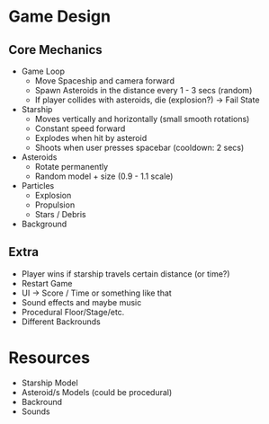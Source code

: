 # Game Design

## Core Mechanics

- Game Loop
    - Move Spaceship and camera forward
    - Spawn Asteroids in the distance every 1 - 3 secs (random)
    - If player collides with asteroids, die (explosion?) -> Fail State
- Starship
    - Moves vertically and horizontally (small smooth rotations)
    - Constant speed forward
    - Explodes when hit by asteroid
    - Shoots when user presses spacebar (cooldown: 2 secs)
- Asteroids
    - Rotate permanently
    - Random model + size (0.9 - 1.1 scale)
- Particles
    - Explosion
    - Propulsion
    - Stars / Debris
- Background

## Extra

- Player wins if starship travels certain distance (or time?)
- Restart Game
- UI -> Score / Time or something like that
- Sound effects and maybe music
- Procedural Floor/Stage/etc.
- Different Backrounds

# Resources

- Starship Model
- Asteroid/s Models (could be procedural)
- Backround
- Sounds